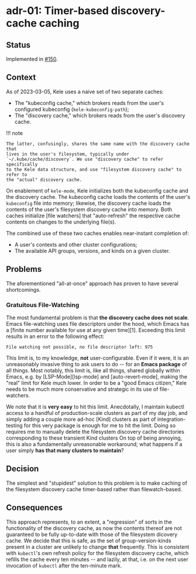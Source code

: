 # adr-01: Timer-based discovery-cache caching

## Status

Implemented in [#150](https://github.com/jinnovation/kele.el/pull/150).

## Context

As of 2023-03-05, Kele uses a naive set of two separate caches:

- The "kubeconfig cache," which brokers reads from the user's configured kubeconfig (`kele-kubeconfig-path`);
- The "discovery cache," which brokers reads from the user's discovery cache.

!!! note

    The latter, confusingly, shares the same name with the discovery cache that
    lives in the user's filesystem, typically under
    `~/.kube/cache/discovery`. We use "discovery cache" to refer specifically
    to the Kele data structure, and use "filesystem discovery cache" to refer to
    the "actual" discovery cache.

On enablement of `kele-mode`, Kele initializes both the kubeconfig cache and the discovery cache. The kubeconfig cache
loads the contents of the user's `kubeconfig` file into memory; likewise, the discovery cache loads the contents of the
user's filesystem discovery cache into memory. Both caches initialize [file watchers] that "auto-refresh" the respective
cache contents on changes to the underlying file(s).

The combined use of these two caches enables near-instant completion of:

- A user's contexts and other cluster configurations;
- The available API groups, versions, and kinds on a given cluster.

## Problems

The aforementioned "all-at-once" approach has proven to have several shortcomings.

### Gratuitous File-Watching

The most fundamental problem is that **the discovery cache does not scale**. Emacs file-watching uses file descriptors
under the hood, which Emacs has a [finite number available for use at any given time][1]. Exceeding this limit results
in an error to the following effect:

```
File watching not possible, no file descriptor left: 975
```

This limit is, to my knowledge, **not** user-configurable. Even if it were, it is an unreasonably invasive thing to ask
users to do -- for an **Emacs package** of all things. Most notably, this limit is, like all things, shared globally
within Emacs, e.g. by [LSP-Mode][lsp-mode] and [auto-revert-mode], making the "real" limit for Kele much lower. In order
to be a "good Emacs citizen," Kele needs to be much more conservative and strategic in its use of file-watchers.

We note that it is **very easy** to hit this limit. Anecdotally, I maintain kubectl access to a handful of
production-scale clusters as part of my day job, and simply adding a couple more ad-hoc [Kind] clusters as part of
integration-testing for this very package is enough for me to hit the limit. Doing so requires me to manually delete the
filesystem discovery cache directories corresponding to these transient Kind clusters On top of being annoying, this is
also a fundamentally unreasonable workaround; what happens if a user simply **has that many clusters to maintain**?

## Decision

The simplest and "stupidest" solution to this problem is to make caching of the filesystem discovery cache timer-based
rather than filewatch-based.

## Consequences

This approach represents, to an extent, a "regression" of sorts in the functionality of the discovery cache, as now the
contents thereof are not guaranteed to be fully up-to-date with those of the filesystem dicovery cache. We decide that
this is safe, as the set of group-version-kinds present in a cluster are unlikely to change **that** frequently. This is
consistent with `kubectl`'s own refresh policy for the filesystem discovery cache, which refills the cache every ten
minutes -- and lazily, at that, i.e. on the next user invocation of `kubectl` after the ten-minute mark.
